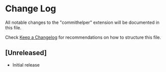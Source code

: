 # Change Log

All notable changes to the "commithelper" extension will be documented in this file.

Check [Keep a Changelog](http://keepachangelog.com/) for recommendations on how to structure this file.

## [Unreleased]

- Initial release